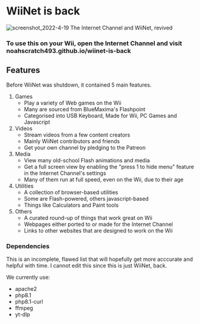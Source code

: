# WiiNet is back
![screenshot_2022-4-19](https://user-images.githubusercontent.com/83787150/163919849-51f35035-7813-4ce2-b31f-3d0131b811bc.png)
The Internet Channel and WiiNet, revived
### To use this on your Wii, open the Internet Channel and visit noahscratch493.github.io/wiinet-is-back

## Features
Before WiiNet was shutdown, it contained 5 main features.
1. Games
   - Play a variety of Web games on the Wii
   - Many are sourced from BlueMaxima's Flashpoint
   - Categorised into USB Keyboard, Made for Wii, PC Games and Javascript
2. Videos
   - Stream videos from a few content creators
   - Mainly WiiNet contributors and friends
   - Get your own channel by pledging to the Patreon
3. Media
   - View many old-school Flash animations and media
   - Get a full screen view by enabling the "press 1 to hide menu" feature in the Internet Channel's settings
   - Many of them run at full speed, even on the Wii, due to their age
5. Utilities
   - A collection of browser-based utilities
   - Some are Flash-powered, others javascript-based
   - Things like Calculators and Paint tools
6. Others
   - A curated round-up of things that work great on Wii
   - Webpages either ported to or made for the Internet Channel
   - Links to other websites that are designed to work on the Wii


### Dependencies
This is an incomplete, flawed list that will hopefully get more acccurate and helpful with time.
I cannot edit this since this is just WiiNet, back.

We currently use:
- apache2
- php8.1
- php8.1-curl
- ffmpeg
- yt-dlp
